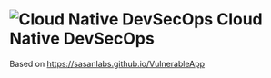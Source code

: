 # ![Cloud Native DevSecOps](https://raw.githubusercontent.com/SasanLabs/VulnerableApp/master/docs/logos/Coloured/iconColoured.png) Cloud Native DevSecOps

Based on https://sasanlabs.github.io/VulnerableApp 
